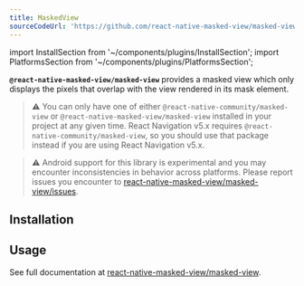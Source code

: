 ```yaml
---
title: MaskedView
sourceCodeUrl: 'https://github.com/react-native-masked-view/masked-view'
---
```


import InstallSection from '~/components/plugins/InstallSection';
import PlatformsSection from '~/components/plugins/PlatformsSection';

**`@react-native-masked-view/masked-view`** provides a masked view which only displays the pixels that overlap with the view rendered in its mask element.

> ⚠️ You can only have one of either `@react-native-community/masked-view` or `@react-native-masked-view/masked-view` installed in your project at any given time. React Navigation v5.x requires `@react-native-community/masked-view`, so you should use that package instead if you are using React Navigation v5.x.

> ⚠️ Android support for this library is experimental and you may encounter inconsistencies in behavior across platforms. Please report issues you encounter to [react-native-masked-view/masked-view/issues](https://github.com/react-native-masked-view/masked-view).

<PlatformsSection android emulator ios simulator />

## Installation

<InstallSection packageName="@react-native-masked-view/masked-view" href="https://github.com/react-native-masked-view/masked-view#getting-started" />

## Usage

See full documentation at [react-native-masked-view/masked-view](https://github.com/react-native-masked-view/masked-view).
